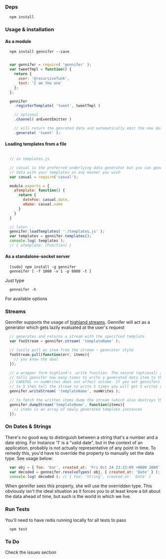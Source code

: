 ### Deps
```
  npm install
```

### Usage & installation
#### As a module
```
  npm install gennifer --save
```
```javascript

  var gennifer = require( 'gennifer' );
  var tweetTmpl = function() {
    return {
      user: '@recursivefunk',
      text: 'I am the one'
    };
  };

  gennifer
    .registerTemplate( 'tweet', tweetTmpl )

    // optional
    .channel( anEventEmitter )

    // will return the genrated data and automatically emit the new data
    .generate( 'tweet' );

```
#### Loading templates from a file
```javascript

  // in templates.js

  // casual is the preferred underlying data generator but you can generate
  // data with your templates in any manner you wish
  var casual = require('casual');

  module.exports = {
    aTemplate: function() {
      return {
        dateFoo: casual.date,
        aName: casual.name
      }
    }
  }

  // later...
  gennifer.loadTemplates( './templates.js' );
  var templates = gennifer.templates();
  console.log( templates );
  // { aTemplate: [Function] }

```


#### As a standalone-socket server
```
  [sudo] npm install -g gennifer
  genneifer [ -f 1000 -v 1 -p 8080 -t ]
```
Just type
```
  genneifer -h
```
For available options


### Streams
Gennifer supports the usage of [highland streams](http://highlandjs.org/). Gennifer will act as a generator which gets lazily evaluated at the user's request
```javascript
  // generates and returns a stream with the specified template
  var fooStream = gennifer.stream( 'templateName' );

  // lazily pull an item from the stream - generator style
  fooStream.pull(function(err, items){
    // you know the deal
  });

  // a wrapper form highland's .write function. The second (optional) argument, numWrites
  // tells gennifer how many times to write a generated data item to the stream.
  // CAREFUL => numWrites does not affect volume. If you set gennifers volume
  // to 5 then tell the stream to write 5 times you will get 5 writes of 5 items.
  gennifer.writeStream( 'templateName', numWrites );

  // to fetch the written items dump the stream (which also destroys the stream)
  gennifer.dumpStream('templateName', function(items){
    // items is an array of newly generated template instances
  });
```

### On Dates & Strings
There's no good way to distinguish between a string that's a number and a date string. For Instance '1' is a "valid date", but in the context of an application, probably is not actually representative of any point in time. To remedy this, you'd have to override the property to manually set the data type. See usage below:

```javascript
  var obj = { foo: 'bar', created_at: 'Fri Oct 24 23:22:09 +0000 2008' };
  var decoded = genneifer.resolveTypes( obj, { created_at: 'Date' } );
  console.log( decoded ); // { foo: 'String', created_at: 'Date' }
```
When gennifer sees this property, she will use the overridden type. This obviously isn't the ideal situation as it forces you to at least know a bit about the data ahead of time, but such is the world in which we live.

### Run Tests
You'll need to have redis running locally for all tests to pass
```
  npm test
```

### To Do
Check the issues section
